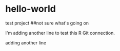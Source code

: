 # hello-world
test project
##not sure what's going on

I'm adding another line to test this R Git connection.

adding another line
